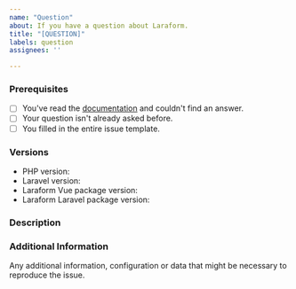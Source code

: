 ```yaml
---
name: "Question"
about: If you have a question about Laraform.
title: "[QUESTION]"
labels: question
assignees: ''

---
```


<!--

PLEASE READ: FILLING IN THE TEMPLATE IS REQUIRED!
Issues that do not include enough information might not be picked up.

Please prefix your issue with: [QUESTION].

-->

### Prerequisites

<!--

Put an X between the brackets if you have done the following:

-->

* [ ] You've read the [documentation](http://laraform.io/docs) and couldn't find an answer.
* [ ] Your question isn't already asked before.
* [ ] You filled in the entire issue template.

### Versions

<!-- Please be as exact and complete as possible when proving version numbers -->

* PHP version: <!-- eg. 7.2.1 -->
* Laravel version: <!-- eg. 6.2.1 -->
* Laraform Vue package version: <!-- eg. 1.1.1 (node_modules/@laraform/package.json) -->
* Laraform Laravel package version: <!-- eg. 1.1.1 (vendor/laraform/laraform-laravel/composer.json) -->

### Description

<!-- Describe your questions -->

### Additional Information

Any additional information, configuration or data that might be necessary to reproduce the issue.